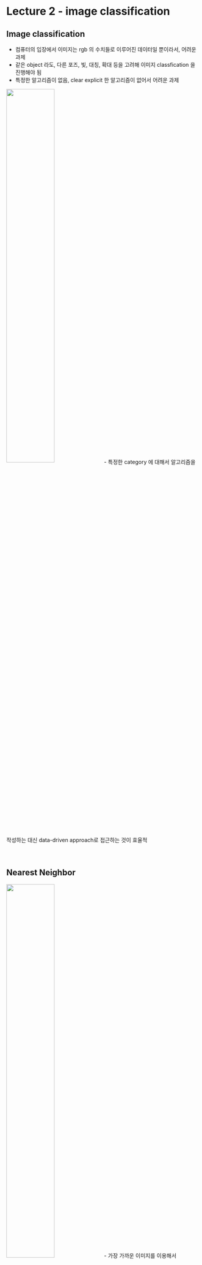 # Lecture 2 - image classification

## Image classification
- 컴퓨터의 입장에서 이미지는 rgb 의 수치들로 이루어진 데이터일 뿐이라서, 어려운 과제
- 같은 object 라도, 다른 포즈, 빛, 대칭, 확대 등을 고려해 이미지 classfication 을 진행해야 됨
- 특정한 알고리즘이 없음, clear explicit 한 알고리즘이 없어서 어려운 과제
<img src="https://user-images.githubusercontent.com/48700102/118358424-a8c51e80-b5b9-11eb-9802-96cc5d7e6a67.png" width="50%" align="center">
- 특정한 category 에 대해서 알고리즘을 작성하는 대신 data-driven approach로 접근하는 것이 효율적
<br><br><br>

## Nearest Neighbor
<img src="https://user-images.githubusercontent.com/48700102/118358437-b5497700-b5b9-11eb-8775-3eda5e26da83.png" width="50%">
- 가장 가까운 이미지를 이용해서 prediction 을 진행함
- 가장 가까운 이미지가 무엇인지에 대한 기준이 필요함 ex) L1 distance, L2 distance
- nearest neighbor classifier : train O(1), predict O(N)
- Neares neighbor 를 통해서 classify 를 진행할때->하나의 distinct 한 자료 때문에 분류 region 이 들쭉날쭉하게 나옴
- smooth 한 영역을 도출하기 위해 K-Nearest neighbor 를 사용함
<br><br><br>

## Hyper parameter
- k-nearest neighbor : parameter k, 그리고 distance function에 따라서 모델이 달라짐
- 최적의 parameter 를 찾아서 학습시켜야함
<img src="https://user-images.githubusercontent.com/48700102/118358457-c8f4dd80-b5b9-11eb-959f-c736ac2cf312.png" width="50%">
- train set 에 대해서 학습을 진행을 하고, validation set 에서 최적의 parameter를 알아내고, test set 을 통해서 parameter의 성능을 알아보는 방식으로 training 을 진행하는것이 가장 좋음.
<img src="https://user-images.githubusercontent.com/48700102/118358468-d27e4580-b5b9-11eb-9d2b-4e6d394a705a.png" width="50%">
- 주로 크기가 작은 dataset에 대해서는 이런식으로 fold로 나눠서 validation set 을 변경해가면서 training 을 하는 경우도 있음
- deep learning 에서 큰 dataset 에 대해서 이런 방식은 거의 안쓰임( 비교적 작은 데이터에 대해서만 쓰임)
- k-nearest neighbor : 이미지에 대해서는 안쓰임( 이미지가 변형 되었을떄 파악하기 쉽지 않고, 차원 에 대해서 지수승으로 필요한 data 가 증가하기 때문에 비효율적임)
<br><br><br>

## Linear Classification
<img src="https://user-images.githubusercontent.com/48700102/118358473-e033cb00-b5b9-11eb-88bd-5e14e950df79.png" width="50%">
- 위식을 통해서 이미지와 W 를 정의해서 각각의 class 별로 점수를 구함
- summarize knowledge of image to 10 points per class
-W 와 x 를 가지고 그냥 곱하는 방법 -> linear classifier
<img src="https://user-images.githubusercontent.com/48700102/118358476-e88c0600-b5b9-11eb-86ad-85cb9b29253b.png" width="50%">
- 이미지를 일차원으로 늘여서 행렬로 곱함
- template matching 의 개념을 이해 할 수 있음 각각의 category 에 대한 template matching
- category 별로 한개의 template(row of W) 만 있음
- linear classification 의 한계점 : linear 한 경계만 classify 할 수 있음
